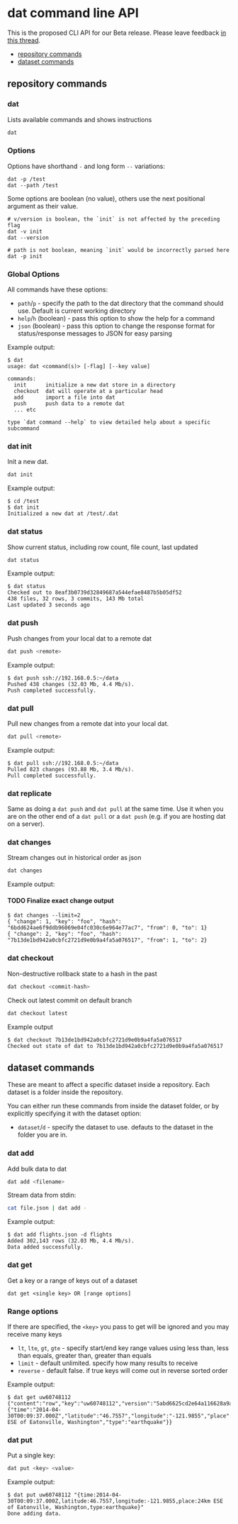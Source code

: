 # dat command line API

This is the proposed CLI API for our Beta release. Please leave feedback [in this thread](https://github.com/maxogden/dat/issues/195).

- [repository commands](#repository-commands)
- [dataset commands](#dataset-commands)

## repository commands

### dat

Lists available commands and shows instructions

```bash
dat
```

### Options

Options have shorthand `-` and long form `--` variations:

```
dat -p /test
dat --path /test
```

Some options are boolean (no value), others use the next positional argument as their value.

```
# v/version is boolean, the `init` is not affected by the preceding flag
dat -v init
dat --version

# path is not boolean, meaning `init` would be incorrectly parsed here
dat -p init
```

### Global Options

All commands have these options:

- `path`/`p` - specify the path to the dat directory that the command should use. Default is current working directory
- `help`/`h` (boolean) - pass this option to show the help for a command
- `json` (boolean) - pass this option to change the response format for status/response messages to JSON for easy parsing

Example output:

```
$ dat
usage: dat <command(s)> [-flag] [--key value]

commands:
  init      initialize a new dat store in a directory
  checkout  dat will operate at a particular head
  add       import a file into dat
  push      push data to a remote dat
  ... etc

type `dat command --help` to view detailed help about a specific subcommand
```

### dat init

Init a new dat.

```bash
dat init
```

Example output:

```
$ cd /test
$ dat init
Initialized a new dat at /test/.dat
```

### dat status

Show current status, including row count, file count, last updated

```bash
dat status
```

Example output:

```
$ dat status
Checked out to 8eaf3b0739d32849687a544efae8487b5b05df52
438 files, 32 rows, 3 commits, 143 Mb total
Last updated 3 seconds ago
```

### dat push

Push changes from your local dat to a remote dat

```bash
dat push <remote>
```

Example output:

```
$ dat push ssh://192.168.0.5:~/data
Pushed 438 changes (32.03 Mb, 4.4 Mb/s).
Push completed successfully.
```

### dat pull

Pull new changes from a remote dat into your local dat.

```bash
dat pull <remote>
```

Example output:

```
$ dat pull ssh://192.168.0.5:~/data
Pulled 823 changes (93.88 Mb, 3.4 Mb/s).
Pull completed successfully.
```

### dat replicate

Same as doing a `dat push` and `dat pull` at the same time. Use it when you are on the other end of a `dat pull` or a `dat push` (e.g. if you are hosting dat on a server).

### dat changes

Stream changes out in historical order as json

```bash
dat changes
```

Example output:

#### TODO Finalize exact change output

```
$ dat changes --limit=2
{ "change": 1, "key": "foo", "hash": "6bdd624ae6f9ddb96069e04fc030c6e964e77ac7", "from": 0, "to": 1}
{ "change": 2, "key": "foo", "hash": "7b13de1bd942a0cbfc2721d9e0b9a4fa5a076517", "from": 1, "to": 2}
```

### dat checkout

Non-destructive rollback state to a hash in the past

```bash
dat checkout <commit-hash>
```

Check out latest commit on default branch

```bash
dat checkout latest
```

Example output

```
$ dat checkout 7b13de1bd942a0cbfc2721d9e0b9a4fa5a076517
Checked out state of dat to 7b13de1bd942a0cbfc2721d9e0b9a4fa5a076517
```

## dataset commands

These are meant to affect a specific dataset inside a repository. Each dataset is a folder inside the repository.

You can either run these commands from inside the dataset folder, or by explicitly specifying it with the dataset option:

- `dataset`/`d` - specify the dataset to use. defauts to the dataset in the folder you are in.

### dat add

Add bulk data to dat

```bash
dat add <filename>
```

Stream data from stdin:

```bash
cat file.json | dat add -
```

Example output:

```
$ dat add flights.json -d flights
Added 302,143 rows (32.03 Mb, 4.4 Mb/s).
Data added successfully.
```

### dat get

Get a key or a range of keys out of a dataset

```
dat get <single key> OR [range options]
```

### Range options

If there are specified, the `<key>` you pass to get will be ignored and you may receive many keys

- `lt`, `lte`, `gt`, `gte` - specify start/end key range values using less than, less than equals, greater than, greater than equals
- `limit` - default unlimited. specify how many results to receive
- `reverse` - default false. if true keys will come out in reverse sorted order

Example output:

```
$ dat get uw60748112
{"content":"row","key":"uw60748112","version":"5abd6625cd2e64a116628a9a306de2fbd73a05ea5905e26d5d4e58e077be2203","value":{"time":"2014-04-30T00:09:37.000Z","latitude":"46.7557","longitude":"-121.9855","place":"24km ESE of Eatonville, Washington","type":"earthquake"}}
```

### dat put

Put a single key:

```bash
dat put <key> <value>
```

Example output:

```
$ dat put uw60748112 "{time:2014-04-30T00:09:37.000Z,latitude:46.7557,longitude:-121.9855,place:24km ESE of Eatonville, Washington,type:earthquake}"
Done adding data.
```
